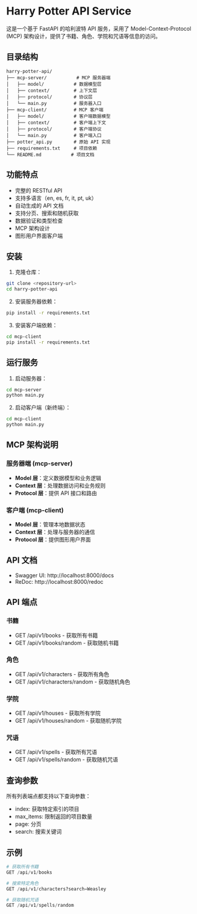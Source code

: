 # Harry Potter API Service

这是一个基于 FastAPI 的哈利波特 API 服务，采用了 Model-Context-Protocol (MCP) 架构设计，提供了书籍、角色、学院和咒语等信息的访问。

## 目录结构

```
harry-potter-api/
├── mcp-server/           # MCP 服务器端
│   ├── model/           # 数据模型层
│   ├── context/         # 上下文层
│   ├── protocol/        # 协议层
│   └── main.py          # 服务器入口
├── mcp-client/          # MCP 客户端
│   ├── model/           # 客户端数据模型
│   ├── context/         # 客户端上下文
│   ├── protocol/        # 客户端协议
│   └── main.py          # 客户端入口
├── potter_api.py        # 原始 API 实现
├── requirements.txt     # 项目依赖
└── README.md           # 项目文档
```

## 功能特点

- 完整的 RESTful API
- 支持多语言（en, es, fr, it, pt, uk）
- 自动生成的 API 文档
- 支持分页、搜索和随机获取
- 数据验证和类型检查
- MCP 架构设计
- 图形用户界面客户端

## 安装

1. 克隆仓库：
```bash
git clone <repository-url>
cd harry-potter-api
```

2. 安装服务器依赖：
```bash
pip install -r requirements.txt
```

3. 安装客户端依赖：
```bash
cd mcp-client
pip install -r requirements.txt
```

## 运行服务

1. 启动服务器：
```bash
cd mcp-server
python main.py
```

2. 启动客户端（新终端）：
```bash
cd mcp-client
python main.py
```

## MCP 架构说明

### 服务器端 (mcp-server)
- **Model 层**：定义数据模型和业务逻辑
- **Context 层**：处理数据访问和业务规则
- **Protocol 层**：提供 API 接口和路由

### 客户端 (mcp-client)
- **Model 层**：管理本地数据状态
- **Context 层**：处理与服务器的通信
- **Protocol 层**：提供图形用户界面

## API 文档

- Swagger UI: http://localhost:8000/docs
- ReDoc: http://localhost:8000/redoc

## API 端点

### 书籍
- GET /api/v1/books - 获取所有书籍
- GET /api/v1/books/random - 获取随机书籍

### 角色
- GET /api/v1/characters - 获取所有角色
- GET /api/v1/characters/random - 获取随机角色

### 学院
- GET /api/v1/houses - 获取所有学院
- GET /api/v1/houses/random - 获取随机学院

### 咒语
- GET /api/v1/spells - 获取所有咒语
- GET /api/v1/spells/random - 获取随机咒语

## 查询参数

所有列表端点都支持以下查询参数：
- index: 获取特定索引的项目
- max_items: 限制返回的项目数量
- page: 分页
- search: 搜索关键词

## 示例

```python
# 获取所有书籍
GET /api/v1/books

# 搜索特定角色
GET /api/v1/characters?search=Weasley

# 获取随机咒语
GET /api/v1/spells/random
``` 